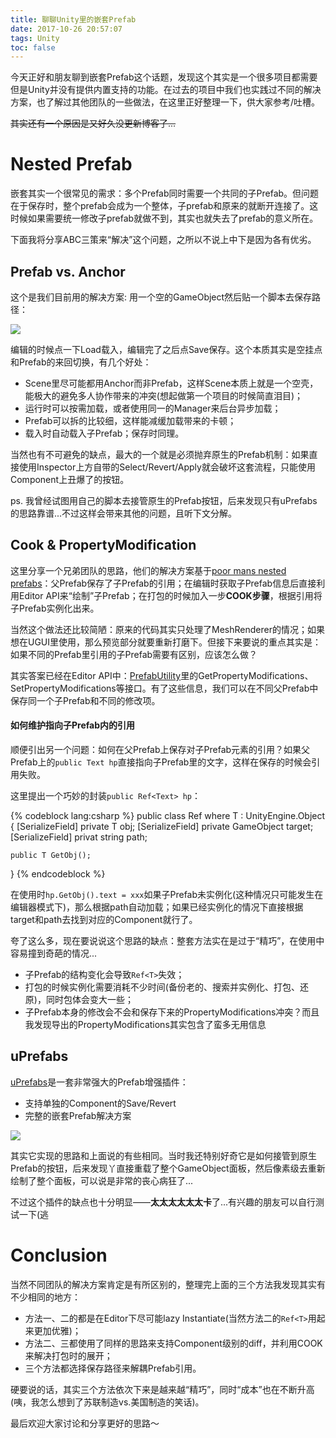 ```yaml
---
title: 聊聊Unity里的嵌套Prefab
date: 2017-10-26 20:57:07
tags: Unity
toc: false
---
```


今天正好和朋友聊到嵌套Prefab这个话题，发现这个其实是一个很多项目都需要但是Unity并没有提供内置支持的功能。在过去的项目中我们也实践过不同的解决方案，也了解过其他团队的一些做法，在这里正好整理一下，供大家参考/吐槽。

~~其实还有一个原因是又好久没更新博客了...~~

<!--more-->

# Nested Prefab 

嵌套其实一个很常见的需求：多个Prefab同时需要一个共同的子Prefab。但问题在于保存时，整个prefab会成为一个整体，子prefab和原来的就断开连接了。这时候如果需要统一修改子prefab就做不到，其实也就失去了prefab的意义所在。

下面我将分享ABC三策来“解决”这个问题，之所以不说上中下是因为各有优劣。

## Prefab vs. Anchor

这个是我们目前用的解决方案: 用一个空的GameObject然后贴一个脚本去保存路径：

![](/images/prefabloader.jpg)

编辑的时候点一下Load载入，编辑完了之后点Save保存。这个本质其实是空挂点和Prefab的来回切换，有几个好处：

- Scene里尽可能都用Anchor而非Prefab，这样Scene本质上就是一个空壳，能极大的避免多人协作带来的冲突(想起做第一个项目的时候简直泪目)；
- 运行时可以按需加载，或者使用同一的Manager来后台异步加载；
- Prefab可以拆的比较细，这样能减缓加载带来的卡顿；
- 载入时自动载入子Prefab；保存时同理。

当然也有不可避免的缺点，最大的一个就是必须抛弃原生的Prefab机制：如果直接使用Inspector上方自带的Select/Revert/Apply就会破坏这套流程，只能使用Component上丑爆了的按钮。

ps. 我曾经试图用自己的脚本去接管原生的Prefab按钮，后来发现只有uPrefabs的思路靠谱...不过这样会带来其他的问题，且听下文分解。

## Cook & PropertyModification

这里分享一个兄弟团队的思路，他们的解决方案基于[poor mans nested prefabs](http://framebunker.com/blog/poor-mans-nested-prefabs/)：父Prefab保存了子Prefab的引用；在编辑时获取子Prefab信息后直接利用Editor API来“绘制”子Prefab；在打包的时候加入一步**COOK步骤**，根据引用将子Prefab实例化出来。

当然这个做法还比较简陋：原来的代码其实只处理了MeshRenderer的情况；如果想在UGUI里使用，那么预览部分就要重新打磨下。但接下来要说的重点其实是：如果不同的Prefab里引用的子Prefab需要有区别，应该怎么做？

其实答案已经在Editor API中：[PrefabUtility](https://docs.unity3d.com/ScriptReference/PrefabUtility.html)里的GetPropertyModifications、SetPropertyModifications等接口。有了这些信息，我们可以在不同父Prefab中保存同一个子Prefab和不同的修改项。

#### 如何维护指向子Prefab内的引用

顺便引出另一个问题：如何在父Prefab上保存对子Prefab元素的引用？如果父Prefab上的`public Text hp`直接指向子Prefab里的文字，这样在保存的时候会引用失败。

这里提出一个巧妙的封装`public Ref<Text> hp`：

{% codeblock lang:csharp %}
public class Ref<T> where T : UnityEngine.Object {
    [SerializeField]
    private T obj;
    [SerializeField]
    private GameObject target;
    [SerializeField]
    privat string path;

    public T GetObj();
}
{% endcodeblock %}

在使用时`hp.GetObj().text = xxx`如果子Prefab未实例化(这种情况只可能发生在编辑器模式下)，那么根据path自动加载；如果已经实例化的情况下直接根据target和path去找到对应的Component就行了。

夸了这么多，现在要说说这个思路的缺点：整套方法实在是过于“精巧”，在使用中容易撞到奇葩的情况...

- 子Prefab的结构变化会导致`Ref<T>`失效；
- 打包的时候实例化需要消耗不少时间(备份老的、搜索并实例化、打包、还原)，同时包体会变大一些；
- 子Prefab本身的修改会不会和保存下来的PropertyModifications冲突？而且我发现导出的PropertyModifications其实包含了蛮多无用信息

## uPrefabs

[uPrefabs](https://www.assetstore.unity3d.com/en/#!/content/72007)是一套非常强大的Prefab增强插件：

- 支持单独的Component的Save/Revert
- 完整的嵌套Prefab解决方案

![](/images/uprefabs.jpg)

其实它实现的思路和上面说的有些相同。当时我还特别好奇它是如何接管到原生Prefab的按钮，后来发现丫直接重载了整个GameObject面板，然后像素级去重新绘制了整个面板，可以说是非常的丧心病狂了...

不过这个插件的缺点也十分明显——**太太太太太太卡**了...有兴趣的朋友可以自行测试一下(逃

# Conclusion

当然不同团队的解决方案肯定是有所区别的，整理完上面的三个方法我发现其实有不少相同的地方：

- 方法一、二的都是在Editor下尽可能lazy Instantiate(当然方法二的`Ref<T>`用起来更加优雅)；
- 方法二、三都使用了同样的思路来支持Component级别的diff，并利用COOK来解决打包时的展开；
- 三个方法都选择保存路径来解耦Prefab引用。

硬要说的话，其实三个方法依次下来是越来越“精巧”，同时“成本”也在不断升高(咦，我怎么想到了苏联制造vs.美国制造的笑话)。

最后欢迎大家讨论和分享更好的思路～